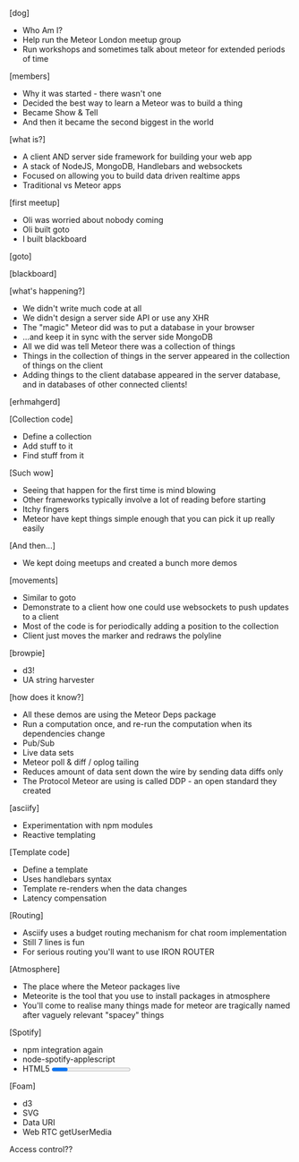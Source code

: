 [dog]
- Who Am I?
- Help run the Meteor London meetup group
- Run workshops and sometimes talk about meteor for extended periods of time

[members]
- Why it was started - there wasn't one
- Decided the best way to learn a Meteor was to build a thing
- Became Show & Tell
- And then it became the second biggest in the world

[what is?]
- A client AND server side framework for building your web app
- A stack of NodeJS, MongoDB, Handlebars and websockets
- Focused on allowing you to build data driven realtime apps
- Traditional vs Meteor apps

[first meetup]
- Oli was worried about nobody coming
- Oli built goto
- I built blackboard

[goto]

[blackboard]

[what's happening?]
- We didn't write much code at all
- We didn't design a server side API or use any XHR
- The "magic" Meteor did was to put a database in your browser
- ...and keep it in sync with the server side MongoDB
- All we did was tell Meteor there was a collection of things
- Things in the collection of things in the server appeared in the collection of things on the client
- Adding things to the client database appeared in the server database, and in databases of other connected clients!

[erhmahgerd]

[Collection code]
- Define a collection
- Add stuff to it
- Find stuff from it

[Such wow]
- Seeing that happen for the first time is mind blowing
- Other frameworks typically involve a lot of reading before starting
- Itchy fingers
- Meteor have kept things simple enough that you can pick it up really easily

[And then...]
- We kept doing meetups and created a bunch more demos

[movements]
- Similar to goto
- Demonstrate to a client how one could use websockets to push updates to a client
- Most of the code is for periodically adding a position to the collection
- Client just moves the marker and redraws the polyline

[browpie]
- d3!
- UA string harvester

[how does it know?]
- All these demos are using the Meteor Deps package
- Run a computation once, and re-run the computation when its dependencies change
- Pub/Sub
- Live data sets
- Meteor poll & diff / oplog tailing
- Reduces amount of data sent down the wire by sending data diffs only
- The Protocol Meteor are using is called DDP - an open standard they created

[asciify]
- Experimentation with npm modules
- Reactive templating

[Template code]
- Define a template
- Uses handlebars syntax
- Template re-renders when the data changes
- Latency compensation

[Routing]
- Asciify uses a budget routing mechanism for chat room implementation
- Still 7 lines is fun
- For serious routing you'll want to use IRON ROUTER

[Atmosphere]
- The place where the Meteor packages live
- Meteorite is the tool that you use to install packages in atmosphere
- You'll come to realise many things made for meteor are tragically named after vaguely relevant "spacey" things

[Spotify]
- npm integration again
- node-spotify-applescript
- HTML5 <progress> element FTW

[Foam]
- d3
- SVG
- Data URI
- Web RTC getUserMedia


Access control??